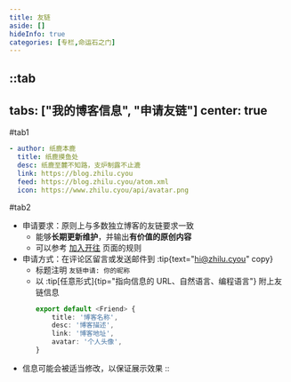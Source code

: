 ```yaml
---
title: 友链
aside: []
hideInfo: true
categories: [专栏,命运石之门]
---
```


::tab
---
tabs: ["我的博客信息", "申请友链"]
center: true
---

#tab1

```yaml
- author: 纸鹿本鹿
  title: 纸鹿摸鱼处
  desc: 纸鹿至麓不知路，支炉制露不止漉
  link: https://blog.zhilu.cyou
  feed: https://blog.zhilu.cyou/atom.xml
  icon: https://www.zhilu.cyou/api/avatar.png
```

#tab2

- 申请要求：原则上与多数独立博客的友链要求一致
  - 能够**长期更新维护**，并输出**有价值的原创内容**
  - 可以参考 [加入开往](https://www.travellings.cn/docs/join.html) 页面的规则
- 申请方式：在评论区留言或发送邮件到 :tip{text="hi@zhilu.cyou" copy}
  - 标题注明 `友链申请: 你的昵称`
  - 以 :tip[任意形式]{tip="指向信息的 URL、自然语言、编程语言"} 附上友链信息
    ```ts
    export default <Friend> {
        title: '博客名称',
        desc: '博客描述',
        link: '博客地址',
        avatar: '个人头像',
    }
    ```
- 信息可能会被适当修改，以保证展示效果
::
